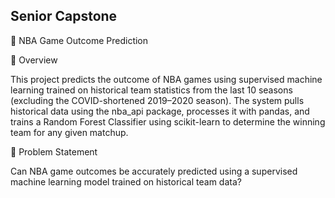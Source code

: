 ## Senior Capstone

🏀 NBA Game Outcome Prediction


📌 Overview

This project predicts the outcome of NBA games using supervised machine learning trained on historical team statistics from the last 10 seasons (excluding the COVID-shortened 2019–2020 season). The system pulls historical data using the nba_api
 package, processes it with pandas, and trains a Random Forest Classifier using scikit-learn to determine the winning team for any given matchup.

🎯 Problem Statement

Can NBA game outcomes be accurately predicted using a supervised machine learning model trained on historical team data?
